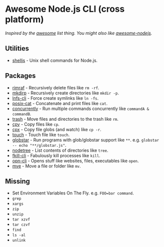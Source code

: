 # Awesome Node.js CLI (cross platform)

*Inspired by the [awesome](https://github.com/sindresorhus/awesome) list thing. You might also like [awesome-nodejs](https://github.com/sindresorhus/awesome-nodejs).*

## Utilities

* [shelljs](https://github.com/arturadib/shelljs) - Unix shell commands for Node.js.

## Packages

* [rimraf](https://github.com/isaacs/rimraf) - Recursively delete files like `rm -rf`.
* [mkdirp](https://github.com/substack/node-mkdirp) - Recursively create directories like `mkdir -p`.
* [lnfs-cli](https://github.com/kevva/lnfs-cli) - Force create symlinks like `ln -fs`.
* [posix-cat](https://github.com/shama/posix-cat) - Concatenate and print files like `cat`.
* [concurrently](https://github.com/kimmobrunfeldt/concurrently) - Run multiple commands concurrently like `commandA & commandB`.
* [trash](https://github.com/sindresorhus/trash) - Move files and directories to the trash like `rm`.
* [cpy](https://github.com/sindresorhus/cpy) - Copy files like `cp`.
* [cpx](https://github.com/mysticatea/cpx) - Copy file globs (and watch) like `cp -r`.
* [touch](https://github.com/isaacs/node-touch) - Touch file like `touch`.
* [globstar](https://github.com/schnittstabil/globstar) - Run programs with glob/globstar support like `**`. e.g. `globstar -- echo "**/globstar.js"`.
* [nodetree](https://github.com/psyrendust/nodetree) - List contents of directories like `tree`.
* [fkill-cli](https://github.com/sindresorhus/fkill-cli) - Fabulously kill processes like `kill`.
* [opn-cli](https://github.com/sindresorhus/opn-cli) - Opens stuff like websites, files, executables like `open`.
* [mve](https://github.com/studio-b12/mve) - Move a file or folder like `mv`.


## Missing

* Set Environment Variables On The Fly. e.g. `FOO=bar command`.
* `grep`
* `xargs`
* `zip`
* `unzip`
* `tar xzvf`
* `tar czvf`
* `find`
* `ls -al`
* `unlink`
